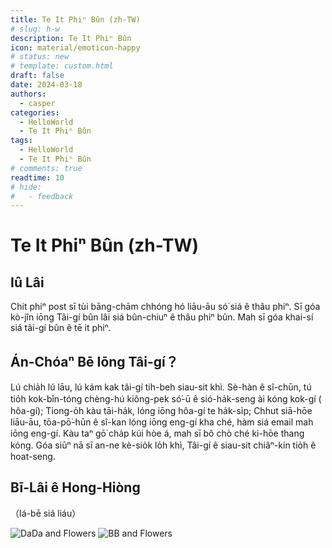 ```yaml
---
title: Te It Phiⁿ Bûn (zh-TW)
# slug: h-w
description: Te It Phiⁿ Bûn
icon: material/emoticon-happy
# status: new
# template: custom.html
draft: false 
date: 2024-03-18
authors:
  - casper
categories:
  - HelloWorld
  - Te It Phiⁿ Bûn
tags:
  - HelloWorld
  - Te It Phiⁿ Bûn
# comments: true
readtime: 10
# hide:
#   - feedback
---
```

# Te It Phiⁿ Bûn (zh-TW)

## Iû Lâi

Chit phiⁿ post sī tùi bāng-chām chhóng hó liāu-āu só͘ siá ê thâu phiⁿ. Sī góa kò-jîn iōng Tâi-gí bûn lâi siá bûn-chiuⁿ ê thâu phiⁿ bûn. Mah sī góa khai-sí siá tâi-gí bûn ê tē it phiⁿ.

<!-- more -->

## Án-Chóaⁿ Bē Iōng Tâi-gí？

Lú chia̍h lú lāu, lú kám kak tâi-gí tih-beh siau-sit khì. Sè-hàn ê sî-chūn, tú tio̍h kok-bîn-tóng chèng-hú kiông-pek só͘-ū ê sió-ha̍k-seng ài kóng kok-gí ( hôa-gí); Tiong-o̍h kàu tāi-ha̍k, lóng iōng hôa-gí te ha̍k-si̍p; Chhut siā-hōe liāu-āu, tōa-pō͘-hūn ê sî-kan lóng iōng eng-gí kha ché, hàm siá email mah iōng eng-gí. Kàu taⁿ gō͘ cha̍p kúi hòe á, mah sī bô chò ché ki-hōe thang kóng. Góa siūⁿ nā sī an-ne kè-sio̍k lo̍h khì, Tâi-gí ê siau-sit chiâⁿ-kín tio̍h ê hoat-seng.

## Bī-Lâi ê Hong-Hiòng

（Iá-bē siá liáu）

![DaDa and Flowers](https://i.imgur.com/CeGAx9P.png) ![BB and Flowers](https://i.imgur.com/yju2yPw.png)
